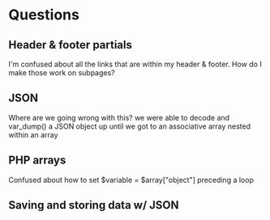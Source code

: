 # Questions

## Header & footer partials

I'm confused about all the links that are within my header & footer. How do I make those work on subpages?

## JSON

Where are we going wrong with this? we were able to decode and var_dump() a JSON object up until we got to an associative array nested within an array

## PHP arrays

Confused about how to set $variable = $array["object"] preceding a loop

## Saving and storing data w/ JSON